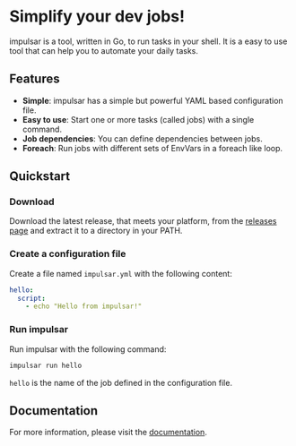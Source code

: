 # Simplify your dev jobs!

impulsar is a tool, written in Go, to run tasks in your shell. It is a easy to use tool that can help you to automate your daily tasks.


## Features

- **Simple**: impulsar has a simple but powerful YAML based configuration file.
- **Easy to use**: Start one or more tasks (called jobs) with a single command.
- **Job dependencies**: You can define dependencies between jobs.
- **Foreach**: Run jobs with different sets of EnvVars in a foreach like loop.


## Quickstart

### Download
Download the latest release, that meets your platform, from the [releases page](https://github.com/aimotrens/impulsar/releases/latest) and extract it to a directory in your PATH.


### Create a configuration file

Create a file named `impulsar.yml` with the following content:
```yaml
hello:
  script:
    - echo "Hello from impulsar!"
```

### Run impulsar

Run impulsar with the following command:
```bash
impulsar run hello
```
`hello` is the name of the job defined in the configuration file.

## Documentation

For more information, please visit the [documentation](https://aimotrens.github.io/impulsar-docs/).